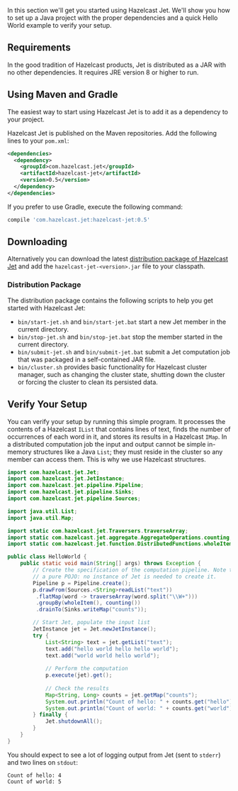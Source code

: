In this section we'll get you started using Hazelcast Jet. We'll
show you how to set up a Java project with the proper dependencies and a
quick Hello World example to verify your setup. 

## Requirements

In the good tradition of Hazelcast products, Jet is distributed as a JAR
with no other dependencies. It requires JRE version 8 or higher to run.

## Using Maven and Gradle

The easiest way to start using Hazelcast Jet is to add it as a
dependency to your project.

Hazelcast Jet is published on the Maven repositories. Add the following
lines to your `pom.xml`:

```xml
<dependencies>
  <dependency>
    <groupId>com.hazelcast.jet</groupId>
    <artifactId>hazelcast-jet</artifactId>
    <version>0.5</version>
  </dependency>
</dependencies>
```

If you prefer to use Gradle, execute the following command:

```groovy
compile 'com.hazelcast.jet:hazelcast-jet:0.5'
```

## Downloading

Alternatively you can download the latest [distribution package of
Hazelcast Jet](http://jet.hazelcast.org/download/)
and add the `hazelcast-jet-<version>.jar` file to your classpath.

### Distribution Package

The distribution package contains the following scripts to help you get
started with Hazelcast Jet:

* `bin/start-jet.sh` and `bin/start-jet.bat` start a new Jet member in
the current directory.
* `bin/stop-jet.sh` and `bin/stop-jet.bat` stop the member started in 
the current directory.
* `bin/submit-jet.sh` and `bin/submit-jet.bat` submit a Jet computation 
job that was packaged in a self-contained JAR file.
* `bin/cluster.sh` provides basic functionality for Hazelcast cluster
manager, such as changing the cluster state, shutting down the cluster
or forcing the cluster to clean its persisted data.

## Verify Your Setup

You can verify your setup by running this simple program. It processes
the contents of a Hazelcast `IList` that contains lines of text, finds 
the number of occurrences of each word in it, and stores its results
in a Hazelcast `IMap`. In a distributed  computation job the input and 
output cannot be simple in-memory structures like a Java `List`; they 
must reside in the cluster so any member can access them. This is why we 
use Hazelcast structures.

```java
import com.hazelcast.jet.Jet;
import com.hazelcast.jet.JetInstance;
import com.hazelcast.jet.pipeline.Pipeline;
import com.hazelcast.jet.pipeline.Sinks;
import com.hazelcast.jet.pipeline.Sources;

import java.util.List;
import java.util.Map;

import static com.hazelcast.jet.Traversers.traverseArray;
import static com.hazelcast.jet.aggregate.AggregateOperations.counting;
import static com.hazelcast.jet.function.DistributedFunctions.wholeItem;

public class HelloWorld {
    public static void main(String[] args) throws Exception {
        // Create the specification of the computation pipeline. Note that it is 
        // a pure POJO: no instance of Jet is needed to create it.
        Pipeline p = Pipeline.create();
        p.drawFrom(Sources.<String>readList("text"))
         .flatMap(word -> traverseArray(word.split("\\W+")))
         .groupBy(wholeItem(), counting())
         .drainTo(Sinks.writeMap("counts"));

        // Start Jet, populate the input list
        JetInstance jet = Jet.newJetInstance();
        try {
            List<String> text = jet.getList("text");
            text.add("hello world hello hello world");
            text.add("world world hello world");
            
            // Perform the computation
            p.execute(jet).get();
            
            // Check the results
            Map<String, Long> counts = jet.getMap("counts");
            System.out.println("Count of hello: " + counts.get("hello"));
            System.out.println("Count of world: " + counts.get("world"));
        } finally {
            Jet.shutdownAll();
        }
    }
}
```

You should expect to see a lot of logging output from Jet (sent to `stderr`) and two
lines on `stdout`:

```text
Count of hello: 4
Count of world: 5
```
